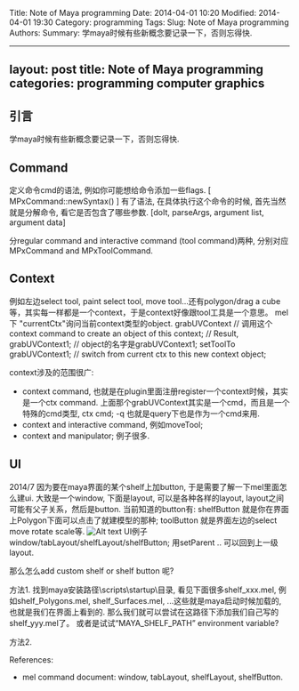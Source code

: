 Title: Note of Maya programming 
Date: 2014-04-01 10:20
Modified: 2014-04-01 19:30
Category: programming 
Tags: 
Slug: Note of Maya programming
Authors: 
Summary: 学maya时候有些新概念要记录一下，否则忘得快. 

--- 
layout: post 
title: Note of Maya programming 
categories: programming computer graphics  
--- 

引言
---- 
学maya时候有些新概念要记录一下，否则忘得快. 


Command 
---- 
定义命令cmd的语法, 例如你可能想给命令添加一些flags. [ MPxCommand::newSyntax() ]
有了语法, 在具体执行这个命令的时候, 首先当然就是分解命令, 看它是否包含了哪些参数. [doIt, parseArgs, argument list, argument data]

分regular command and interactive command (tool command)两种, 分别对应MPxCommand and MPxToolCommand. 


Context 
---- 
例如左边select tool, paint select tool, move tool...还有polygon/drag a cube等，其实每一样都是一个context，于是context好像跟tool工具是一个意思。
mel 下 "currentCtx"询问当前context类型的object. 
grabUVContext // 调用这个context command to create an object of this context;
// Result, grabUVContext1; // object的名字是grabUVContext1;
setToolTo grabUVContext1; // switch from current ctx to this new context object;

context涉及的范围很广:
+ context command, 也就是在plugin里面注册register一个context时候，其实是一个ctx command. 上面那个grabUVContext其实是一个cmd，而且是一个特殊的cmd类型, ctx cmd; -q 也就是query下也是作为一个cmd来用. 
+ context and interactive command, 例如moveTool;         
+ context and manipulator; 例子很多.               
              

UI   
----  
2014/7 因为要在maya界面的某个shelf上加button, 于是需要了解一下mel里面怎么建ui. 
大致是一个window, 下面是layout, 可以是各种各样的layout,  layout之间可能有父子关系，然后是button. 
当前知道的button有:
shelfButton 就是你在界面上Polygon下面可以点击了就建模型的那种;
toolButton 就是界面左边的select move rotate scale等. 
![Alt text](data/2014-06-25-UndoRedoStack.png "output")
UI例子 window/tabLayout/shelfLayout/shelfButton; 用setParent .. 可以回到上一级layout. 

那么怎么add custom shelf or shelf button 呢?

方法1. 找到maya安装路径\scripts\startup\目录, 看见下面很多shelf_xxx.mel, 例如shelf_Polygons.mel, shelf_Surfaces.mel, ...这些就是maya启动时候加载的, 也就是我们在界面上看到的.
那么我们就可以尝试在这路径下添加我们自己写的shelf_yyy.mel了。
或者是试试“MAYA_SHELF_PATH” environment variable?

方法2. 

References: 
+ mel command document: window, tabLayout, shelfLayout, shelfButton. 
